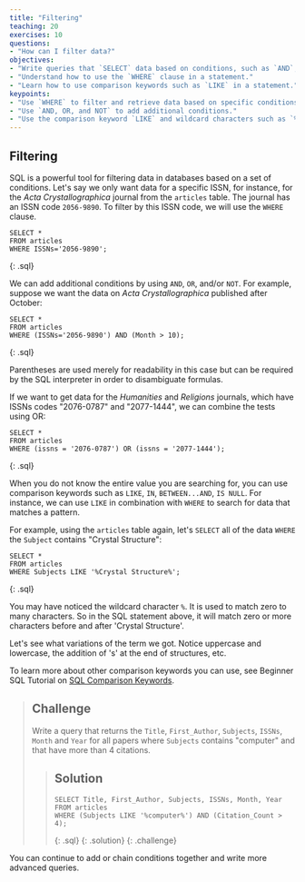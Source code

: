 ```yaml
---
title: "Filtering"
teaching: 20
exercises: 10
questions:
- "How can I filter data?"
objectives:
- "Write queries that `SELECT` data based on conditions, such as `AND`, `OR`, and `NOT`."
- "Understand how to use the `WHERE` clause in a statement."
- "Learn how to use comparison keywords such as `LIKE` in a statement."
keypoints:
- "Use `WHERE` to filter and retrieve data based on specific conditions."
- "Use `AND, OR, and NOT` to add additional conditions."
- "Use the comparison keyword `LIKE` and wildcard characters such as `%` to match patterns."
---
```



## Filtering

SQL is a powerful tool for filtering data in databases based on a set of conditions. Let's say we only want data for a specific ISSN, for instance, for the _Acta Crystallographica_ journal from the `articles` table. The journal has an ISSN code `2056-9890`.  To filter by this ISSN code, we will use the `WHERE` clause.

~~~
SELECT *
FROM articles
WHERE ISSNs='2056-9890';
~~~
{: .sql}


We can add additional conditions by using `AND`, `OR`, and/or `NOT`. For example, suppose we want the data on _Acta Crystallographica_ published after October:

~~~
SELECT *
FROM articles
WHERE (ISSNs='2056-9890') AND (Month > 10);
~~~
{: .sql}

Parentheses are used merely for readability in this case but can be required by the SQL interpreter in order to disambiguate formulas.

If we want to get data for the *Humanities* and *Religions* journals, which have
ISSNs codes "2076-0787" and "2077-1444", we can combine the tests using OR:

~~~
SELECT *
FROM articles
WHERE (issns = '2076-0787') OR (issns = '2077-1444');
~~~
{: .sql}

When you do not know the entire value you are searching for, you can use comparison keywords such as `LIKE`, `IN`, `BETWEEN...AND`, `IS NULL`. For instance, we can use `LIKE` in combination with `WHERE` to search for data that matches a pattern.

For example, using the `articles` table again, let's `SELECT` all of the data `WHERE` the `Subject` contains "Crystal Structure":

~~~
SELECT *
FROM articles
WHERE Subjects LIKE '%Crystal Structure%';
~~~
{: .sql}

You may have noticed the wildcard character `%`. It is used to match zero to many characters. So in the SQL statement above, it will match zero or more characters before and after 'Crystal Structure'. 

Let's see what variations of the term we got. Notice uppercase and lowercase, the addition of 's' at the end of structures, etc.

To learn more about other comparison keywords you can use, see Beginner SQL Tutorial on [SQL Comparison Keywords](https://beginner-sql-tutorial.com/sql-like-in-operators.htm).


> ## Challenge
> Write a query that returns the `Title`, `First_Author`, `Subjects`, `ISSNs`, `Month` and `Year`
> for all papers where `Subjects` contains "computer" and that have more than 4 citations.
>
> > ## Solution
> > ~~~
> > SELECT Title, First_Author, Subjects, ISSNs, Month, Year
> > FROM articles
> > WHERE (Subjects LIKE '%computer%') AND (Citation_Count > 4);
> > ~~~
> > {: .sql}
> {: .solution}
{: .challenge}

You can continue to add or chain conditions together and write more advanced queries.
